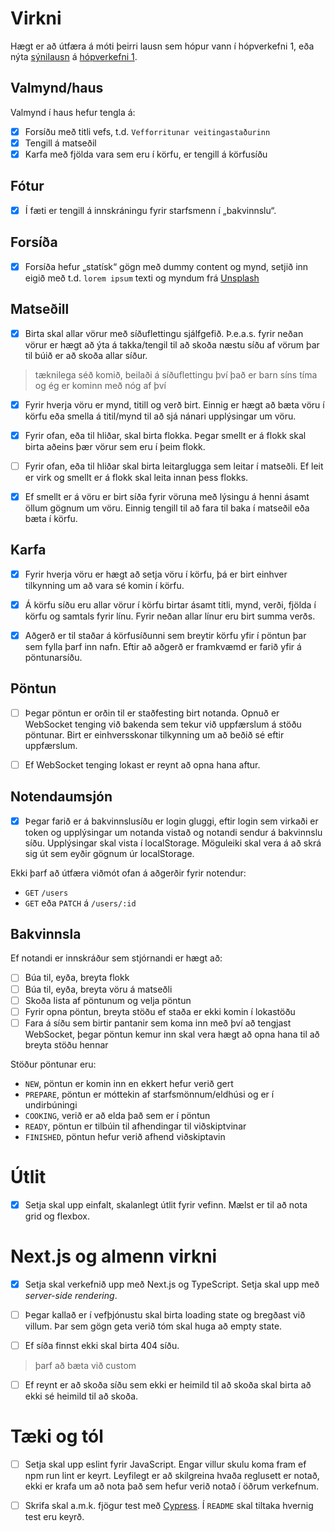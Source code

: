 # Virkni

Hægt er að útfæra á móti þeirri lausn sem hópur vann í hópverkefni 1, eða nýta [sýnilausn](https://vef2-2022-h1-synilausn.herokuapp.com/) á [hópverkefni 1](https://github.com/vefforritun/vef2-2022-h1-synilausn).

## Valmynd/haus

Valmynd í haus hefur tengla á:

- [x] Forsíðu með titli vefs, t.d. `Vefforritunar veitingastaðurinn`
- [x] Tengill á matseðil
- [x] Karfa með fjölda vara sem eru í körfu, er tengill á körfusíðu

## Fótur

- [x] Í fæti er tengill á innskráningu fyrir starfsmenn í „bakvinnslu“.

## Forsíða

- [x] Forsíða hefur „statísk“ gögn með dummy content og mynd, setjið inn eigið með t.d. `lorem ipsum` texti og myndum frá [Unsplash](unsplash.com/)

## Matseðill

- [x] Birta skal allar vörur með síðuflettingu sjálfgefið. Þ.e.a.s. fyrir neðan vörur er hægt að ýta á takka/tengil til að skoða næstu síðu af vörum þar til búið er að skoða allar síður.
> tæknilega séð komið, beilaði á síðuflettingu því það er barn síns tíma og ég er kominn með nóg af því

- [x] Fyrir hverja vöru er mynd, titill og verð birt. Einnig er hægt að bæta vöru í körfu eða smella á titil/mynd til að sjá nánari upplýsingar um vöru.

- [x] Fyrir ofan, eða til hliðar, skal birta flokka. Þegar smellt er á flokk skal birta aðeins þær vörur sem eru í þeim flokk.

- [ ] Fyrir ofan, eða til hliðar skal birta leitarglugga sem leitar í matseðli. Ef leit er virk og smellt er á flokk skal leita innan þess flokks.

- [x] Ef smellt er á vöru er birt síða fyrir vöruna með lýsingu á henni ásamt öllum gögnum um vöru. Einnig tengill til að fara til baka í matseðil eða bæta í körfu.

## Karfa

- [x] Fyrir hverja vöru er hægt að setja vöru í körfu, þá er birt einhver tilkynning um að vara sé komin í körfu.

- [x] Á körfu síðu eru allar vörur í körfu birtar ásamt titli, mynd, verði, fjölda í körfu og samtals fyrir línu. Fyrir neðan allar línur eru birt summa verðs.

- [x] Aðgerð er til staðar á körfusíðunni sem breytir körfu yfir í pöntun þar sem fylla þarf inn nafn. Eftir að aðgerð er framkvæmd er farið yfir á pöntunarsíðu.

## Pöntun

- [ ] Þegar pöntun er orðin til er staðfesting birt notanda. Opnuð er WebSocket tenging við bakenda sem tekur við uppfærslum á stöðu pöntunar. Birt er einhversskonar tilkynning um að beðið sé eftir uppfærslum.

- [ ] Ef WebSocket tenging lokast er reynt að opna hana aftur.

## Notendaumsjón

- [x] Þegar farið er á bakvinnslusíðu er login gluggi, eftir login sem virkaði er token og upplýsingar um notanda vistað og notandi sendur á bakvinnslu síðu. Upplýsingar skal vista í localStorage. Möguleiki skal vera á að skrá sig út sem eyðir gögnum úr localStorage.

Ekki þarf að útfæra viðmót ofan á aðgerðir fyrir notendur:

* `GET` `/users`
* `GET` eða `PATCH` á `/users/:id`

## Bakvinnsla

Ef notandi er innskráður sem stjórnandi er hægt að:

- [ ] Búa til, eyða, breyta flokk
- [ ] Búa til, eyða, breyta vöru á matseðli
- [ ] Skoða lista af pöntunum og velja pöntun
- [ ] Fyrir opna pöntun, breyta stöðu ef staða er ekki komin í lokastöðu
- [ ] Fara á síðu sem birtir pantanir sem koma inn með því að tengjast WebSocket, þegar pöntun kemur inn skal vera hægt að opna hana til að breyta stöðu hennar

Stöður pöntunar eru:

* `NEW`, pöntun er komin inn en ekkert hefur verið gert
* `PREPARE`, pöntun er móttekin af starfsmönnum/eldhúsi og er í undirbúningi
* `COOKING`, verið er að elda það sem er í pöntun
* `READY`, pöntun er tilbúin til afhendingar til viðskiptvinar
* `FINISHED`, pöntun hefur verið afhend viðskiptavin

# Útlit

- [x] Setja skal upp einfalt, skalanlegt útlit fyrir vefinn. Mælst er til að nota grid og flexbox.

# Next.js og almenn virkni

- [x] Setja skal verkefnið upp með Next.js og TypeScript. Setja skal upp með _server-side rendering_.

- [ ] Þegar kallað er í vefþjónustu skal birta loading state og bregðast við villum. Þar sem gögn geta verið tóm skal huga að empty state.

- [ ] Ef síða finnst ekki skal birta 404 síðu.
> þarf að bæta við custom

- [ ] Ef reynt er að skoða síðu sem ekki er heimild til að skoða skal birta að ekki sé heimild til að skoða.

# Tæki og tól

- [ ] Setja skal upp eslint fyrir JavaScript. Engar villur skulu koma fram ef npm run lint er keyrt. Leyfilegt er að skilgreina hvaða reglusett er notað, ekki er krafa um að nota það sem hefur verið notað í öðrum verkefnum.

- [ ] Skrifa skal a.m.k. fjögur test með [Cypress](https://www.cypress.io/). Í `README` skal tiltaka hvernig test eru keyrð.